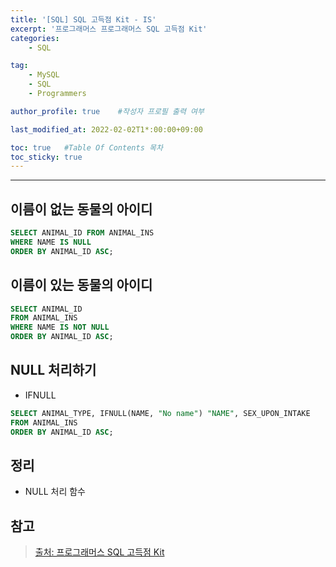 ```yaml
---
title: '[SQL] SQL 고득점 Kit - IS'
excerpt: '프로그래머스 프로그래머스 SQL 고득점 Kit'
categories:
    - SQL

tag:
    - MySQL
    - SQL
    - Programmers

author_profile: true    #작성자 프로필 출력 여부

last_modified_at: 2022-02-02T1*:00:00+09:00

toc: true   #Table Of Contents 목차 
toc_sticky: true
---
```


---

## 이름이 없는 동물의 아이디

```sql
SELECT ANIMAL_ID FROM ANIMAL_INS
WHERE NAME IS NULL
ORDER BY ANIMAL_ID ASC;
```

## 이름이 있는 동물의 아이디

```sql
SELECT ANIMAL_ID
FROM ANIMAL_INS
WHERE NAME IS NOT NULL
ORDER BY ANIMAL_ID ASC;
```

## NULL 처리하기 

- IFNULL

```sql
SELECT ANIMAL_TYPE, IFNULL(NAME, "No name") "NAME", SEX_UPON_INTAKE
FROM ANIMAL_INS
ORDER BY ANIMAL_ID ASC;
```

## 정리
- NULL 처리 함수
  

## 참고

> [출처: 프로그래머스 SQL 고득점 Kit](https://programmers.co.kr/learn/challenges?tab=sql_practice_kit)